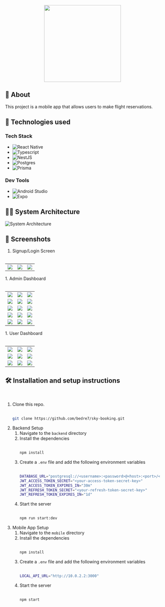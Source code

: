 <div style="display:flex; align-items: center; justify-content: center;">
<img src="./mobile/assets/logo.png" style="height: 250px;"/>
</div>

## 📝 About

This project is a mobile app that allows users to make flight reservations.

## 🧱 Technologies used

### Tech Stack

- ![React Native](https://img.shields.io/badge/React_Native-20232A?style=for-the-badge&logo=react&logoColor=61DAFB)
- ![Typescript](https://img.shields.io/badge/TypeScript-007ACC?style=for-the-badge&logo=typescript&logoColor=white)
- ![NestJS](https://img.shields.io/badge/nestjs-E0234E?style=for-the-badge&logo=nestjs&logoColor=white)
- ![Postgres](https://img.shields.io/badge/PostgreSQL-316192?style=for-the-badge&logo=postgresql&logoColor=white)
- ![Prisma](https://img.shields.io/badge/Prisma-3982CE?style=for-the-badge&logo=Prisma&logoColor=white)

### Dev Tools

- ![Android Studio](https://img.shields.io/badge/Android_Studio-3DDC84?style=for-the-badge&logo=android-studio&logoColor=white)
- ![Expo](https://img.shields.io/badge/Expo-1B1F23?style=for-the-badge&logo=expo&logoColor=white)

## 👩‍🚒 System Architecture

![System Architecture](./mobile/screenshots/system-architecture.png)

## 📱 Screenshots

1. Signup/Login Screen
<br><br>
<table>
  <tr>
    <td><img src="./mobile/screenshots/Screenshot_1703341323.png"></td>
    <td><img src="./mobile/screenshots/Screenshot_1703341357.png"></td>
    <td><img src="./mobile/screenshots/Screenshot_1703341347.png"></td>
  </tr>
</table>
1. Admin Dashboard
<br><br>
<table>
  <tr>
    <td><img src="./mobile/screenshots/Screenshot_1703341376.png"></td>
    <td><img src="./mobile/screenshots/Screenshot_1703341739.png"></td>
    <td><img src="./mobile/screenshots/Screenshot_1703341746.png"></td>
  </tr>
  <tr>
    <td><img src="./mobile/screenshots/Screenshot_1703341949.png"></td>
    <td><img src="./mobile/screenshots/Screenshot_1703341995.png"></td>
    <td><img src="./mobile/screenshots/Screenshot_1703342034.png"></td>
  </tr>
  <tr>
    <td><img src="./mobile/screenshots/Screenshot_1703342047.png"></td>
    <td><img src="./mobile/screenshots/Screenshot_1703342063.png"></td>
    <td><img src="./mobile/screenshots/Screenshot_1703342070.png"></td>
  </tr>
  <tr>
    <td><img src="./mobile/screenshots/Screenshot_1703342147.png"></td>
    <td><img src="./mobile/screenshots/Screenshot_1703342208.png"></td>
    <td><img src="./mobile/screenshots/Screenshot_1703342233.png"></td>
  </tr>
  <tr>
    <td><img src="./mobile/screenshots/Screenshot_1703342236.png"></td>
    <td><img src="./mobile/screenshots/Screenshot_1703342244.png"></td>
    <td><img src="./mobile/screenshots/Screenshot_1703342248.png"></td>
  </tr>
</table>
1. User Dashboard
<br><br>
<table>
  <tr>
    <td><img src="./mobile/screenshots/Screenshot_1703342281.png"></td>
    <td><img src="./mobile/screenshots/Screenshot_1703342655.png"></td>
    <td><img src="./mobile/screenshots/Screenshot_1703342659.png"></td>
  </tr>
  <tr>
    <td><img src="./mobile/screenshots/Screenshot_1703342668.png"></td>
    <td><img src="./mobile/screenshots/Screenshot_1703342731.png"></td>
    <td><img src="./mobile/screenshots/Screenshot_1703342738.png"></td>
  </tr>
  <tr>
    <td><img src="./mobile/screenshots/Screenshot_1703342744.png"></td>
    <td><img src="./mobile/screenshots/Screenshot_1703343603.png"></td>
    <td><img src="./mobile/screenshots/Screenshot_1703343607.png"></td>
  </tr>
</table>

## 🛠️ Installation and setup instructions

<br>

1. Clone this repo. <br><br>
   ```sh
   git clone https://github.com/bedre7/sky-booking.git
   ```
2. Backend Setup
   1. Navigate to the `backend` directory
   2. Install the dependencies
      <br><br>
      ```sh
      npm install
      ```
   3. Create a `.env` file and add the following environment variables
      <br><br>
      ```sh
      DATABASE_URL="postgresql://<username>:<password>@<host>:<port>/<database-name>?schema=public"
      JWT_ACCESS_TOKEN_SECRET="<your-access-token-secret-key>"
      JWT_ACCESS_TOKEN_EXPIRES_IN="30m"
      JWT_REFRESH_TOKEN_SECRET="<your-refresh-token-secret-key>"
      JWT_REFRESH_TOKEN_EXPIRES_IN="1d"
      ```
   4. Start the server
      <br><br>
      ```sh
      npm run start:dev
      ```
3. Mobile App Setup
   1. Navigate to the `mobile` directory
   2. Install the dependencies
      <br><br>
      ```sh
      npm install
      ```
   3. Create a `.env` file and add the following environment variables
      <br><br>
      ```sh
      LOCAL_API_URL="http://10.0.2.2:3000"
      ```
   4. Start the server
      <br><br>
      ```sh
      npm start
      ```
